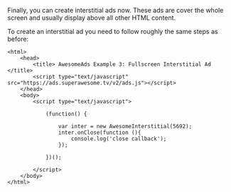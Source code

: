 Finally, you can create interstitial ads now. These ads are cover the whole screen and usually display above all other HTML content.

To create an interstitial ad you need to follow roughly the same steps as before:

```
<html>
	<head>
		<title> AwesomeAds Example 3: Fullscreen Interstitial Ad </title>
		<script type="text/javascript" src="https://ads.superawesome.tv/v2/ads.js"></script>
	</head>
	<body>
		<script type="text/javascript">

			(function() {
			   
			    var inter = new AwesomeInterstitial(5692);
				inter.onClose(function (){
					console.log('close callback');
				});

			})();

		</script>
	</body>
</html>

```